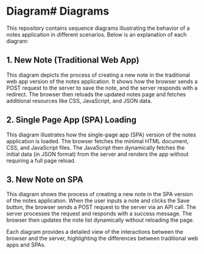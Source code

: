 # Diagram# Diagrams

This repository contains sequence diagrams illustrating the behavior of a notes application in different scenarios. Below is an explanation of each diagram:

## 1. **New Note (Traditional Web App)**

This diagram depicts the process of creating a new note in the traditional web app version of the notes application. It shows how the browser sends a POST request to the server to save the note, and the server responds with a redirect. The browser then reloads the updated notes page and fetches additional resources like CSS, JavaScript, and JSON data.

## 2. **Single Page App (SPA) Loading**

This diagram illustrates how the single-page app (SPA) version of the notes application is loaded. The browser fetches the minimal HTML document, CSS, and JavaScript files. The JavaScript then dynamically fetches the initial data (in JSON format) from the server and renders the app without requiring a full page reload.

## 3. **New Note on SPA**

This diagram shows the process of creating a new note in the SPA version of the notes application. When the user inputs a note and clicks the Save button, the browser sends a POST request to the server via an API call. The server processes the request and responds with a success message. The browser then updates the note list dynamically without reloading the page.

Each diagram provides a detailed view of the interactions between the browser and the server, highlighting the differences between traditional web apps and SPAs.